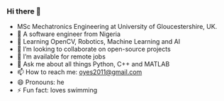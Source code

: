 ### Hi there  👋

- MSc Mechatronics Engineering at University of Gloucestershire, UK.
- 🔭 A software engineer from Nigeria
- 🌱 Learning OpenCV, Robotics, Machine Learning and AI
- 👯 I’m looking to collaborate on open-source projects
- 🤔 I’m available for remote jobs 
- 💬 Ask me about all things Python, C++ and MATLAB
- 📫 How to reach me: oyes2011@gmail.com 
- 😄 Pronouns: he
- ⚡ Fun fact: loves swimming 

